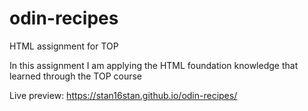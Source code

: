 # odin-recipes
HTML assignment for TOP

In this assignment I am applying the HTML foundation knowledge that learned through the TOP course

Live preview: https://stan16stan.github.io/odin-recipes/

